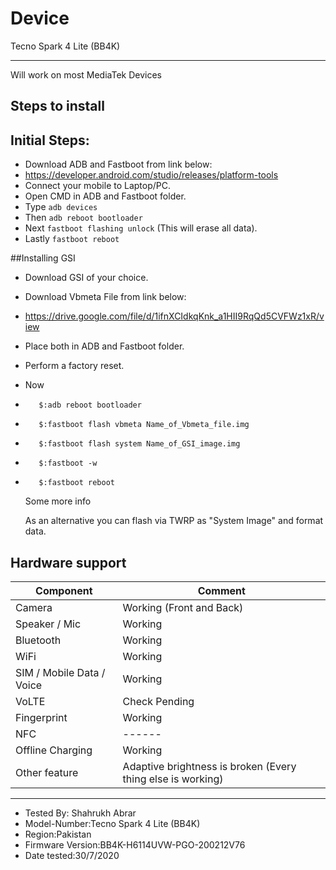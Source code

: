 # Device
Tecno Spark 4 Lite (BB4K)

***
Will work on most MediaTek Devices

## Steps to install

## Initial Steps:
* Download ADB and Fastboot from link below:
* https://developer.android.com/studio/releases/platform-tools
* Connect your mobile to Laptop/PC.
* Open CMD in ADB and Fastboot folder.
* Type `adb devices`
* Then `adb reboot bootloader`
* Next `fastboot flashing unlock` (This will erase all data).
* Lastly `fastboot reboot`

##Installing GSI
* Download GSI of your choice.
* Download Vbmeta File from link below: 
* https://drive.google.com/file/d/1ifnXCIdkqKnk_a1HII9RqQd5CVFWz1xR/view
* Place both in ADB and Fastboot folder.
* Perform a factory reset.
* Now 
*        $:adb reboot bootloader
*        $:fastboot flash vbmeta Name_of_Vbmeta_file.img
*        $:fastboot flash system Name_of_GSI_image.img
*        $:fastboot -w 
*        $:fastboot reboot
       
     Some more info

    As an alternative you can flash via TWRP as "System Image" and format data.

## Hardware support

| Component                 |      Comment                                              |
|---------------------------|-----------------------------------------------------------|
| Camera                    | Working (Front and Back)                                                    |
| Speaker / Mic             |  Working                                                  |
| Bluetooth                 | Working                                                   |
| WiFi                      | Working                                                   |
| SIM / Mobile Data / Voice | Working                                                   |
| VoLTE                     | Check Pending                                                    |
| Fingerprint               | Working                                                    |
| NFC                       | ------                                                   |
| Offline Charging          | Working                                                   |
| Other feature             | Adaptive brightness is broken (Every thing else is working)                                                    |
---

* Tested By: Shahrukh Abrar
* Model-Number:Tecno Spark 4 Lite (BB4K)
* Region:Pakistan
* Firmware Version:BB4K-H6114UVW-PGO-200212V76
* Date tested:30/7/2020